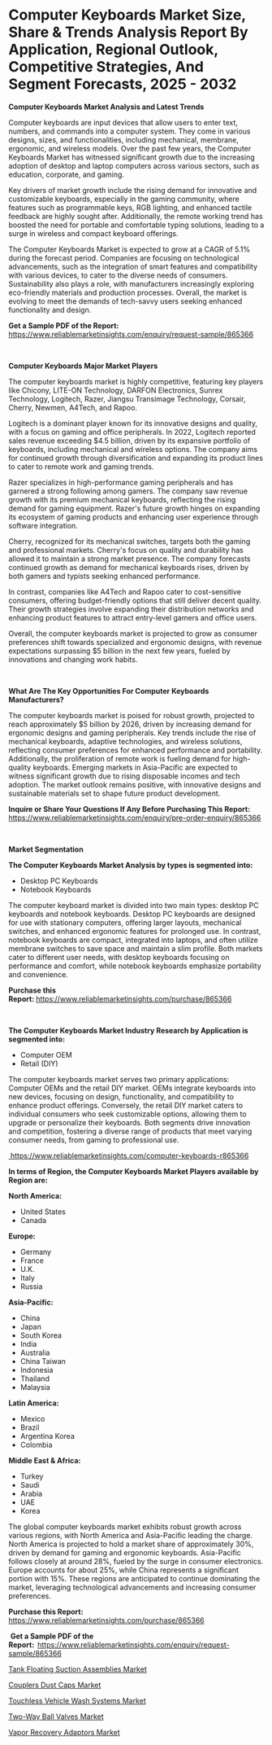 <p><h1>Computer Keyboards Market Size, Share & Trends Analysis Report By Application, Regional Outlook, Competitive Strategies, And Segment Forecasts, 2025 - 2032</h1></p><p><strong>Computer Keyboards Market Analysis and Latest Trends</strong></p>
<p><p>Computer keyboards are input devices that allow users to enter text, numbers, and commands into a computer system. They come in various designs, sizes, and functionalities, including mechanical, membrane, ergonomic, and wireless models. Over the past few years, the Computer Keyboards Market has witnessed significant growth due to the increasing adoption of desktop and laptop computers across various sectors, such as education, corporate, and gaming.</p><p>Key drivers of market growth include the rising demand for innovative and customizable keyboards, especially in the gaming community, where features such as programmable keys, RGB lighting, and enhanced tactile feedback are highly sought after. Additionally, the remote working trend has boosted the need for portable and comfortable typing solutions, leading to a surge in wireless and compact keyboard offerings.</p><p>The Computer Keyboards Market is expected to grow at a CAGR of 5.1% during the forecast period. Companies are focusing on technological advancements, such as the integration of smart features and compatibility with various devices, to cater to the diverse needs of consumers. Sustainability also plays a role, with manufacturers increasingly exploring eco-friendly materials and production processes. Overall, the market is evolving to meet the demands of tech-savvy users seeking enhanced functionality and design.</p></p>
<p><strong>Get a Sample PDF of the Report:&nbsp;</strong> <a href="https://www.reliablemarketinsights.com/enquiry/request-sample/865366?utm_campaign=2040&utm_medium=2&utm_source=Github&utm_content=ia&utm_term=28022025&utm_id=computer-keyboards">https://www.reliablemarketinsights.com/enquiry/request-sample/865366</a></p>
<p>&nbsp;</p>
<p><strong>Computer Keyboards Major Market Players</strong></p>
<p><p>The computer keyboards market is highly competitive, featuring key players like Chicony, LITE-ON Technology, DARFON Electronics, Sunrex Technology, Logitech, Razer, Jiangsu Transimage Technology, Corsair, Cherry, Newmen, A4Tech, and Rapoo. </p><p>Logitech is a dominant player known for its innovative designs and quality, with a focus on gaming and office peripherals. In 2022, Logitech reported sales revenue exceeding $4.5 billion, driven by its expansive portfolio of keyboards, including mechanical and wireless options. The company aims for continued growth through diversification and expanding its product lines to cater to remote work and gaming trends.</p><p>Razer specializes in high-performance gaming peripherals and has garnered a strong following among gamers. The company saw revenue growth with its premium mechanical keyboards, reflecting the rising demand for gaming equipment. Razer's future growth hinges on expanding its ecosystem of gaming products and enhancing user experience through software integration.</p><p>Cherry, recognized for its mechanical switches, targets both the gaming and professional markets. Cherry's focus on quality and durability has allowed it to maintain a strong market presence. The company forecasts continued growth as demand for mechanical keyboards rises, driven by both gamers and typists seeking enhanced performance.</p><p>In contrast, companies like A4Tech and Rapoo cater to cost-sensitive consumers, offering budget-friendly options that still deliver decent quality. Their growth strategies involve expanding their distribution networks and enhancing product features to attract entry-level gamers and office users.</p><p>Overall, the computer keyboards market is projected to grow as consumer preferences shift towards specialized and ergonomic designs, with revenue expectations surpassing $5 billion in the next few years, fueled by innovations and changing work habits.</p></p>
<p>&nbsp;</p>
<p><strong>What Are The Key Opportunities For Computer Keyboards Manufacturers?</strong></p>
<p><p>The computer keyboards market is poised for robust growth, projected to reach approximately $5 billion by 2026, driven by increasing demand for ergonomic designs and gaming peripherals. Key trends include the rise of mechanical keyboards, adaptive technologies, and wireless solutions, reflecting consumer preferences for enhanced performance and portability. Additionally, the proliferation of remote work is fueling demand for high-quality keyboards. Emerging markets in Asia-Pacific are expected to witness significant growth due to rising disposable incomes and tech adoption. The market outlook remains positive, with innovative designs and sustainable materials set to shape future product development.</p></p>
<p><strong>Inquire or Share Your Questions If Any Before Purchasing This Report:</strong> <a href="https://www.reliablemarketinsights.com/enquiry/pre-order-enquiry/865366?utm_campaign=2040&utm_medium=2&utm_source=Github&utm_content=ia&utm_term=28022025&utm_id=computer-keyboards">https://www.reliablemarketinsights.com/enquiry/pre-order-enquiry/865366</a></p>
<p>&nbsp;</p>
<p><strong>Market Segmentation</strong></p>
<p><strong>The Computer Keyboards Market Analysis by types is segmented into:</strong></p>
<p><ul><li>Desktop PC Keyboards</li><li>Notebook Keyboards</li></ul></p>
<p><p>The computer keyboard market is divided into two main types: desktop PC keyboards and notebook keyboards. Desktop PC keyboards are designed for use with stationary computers, offering larger layouts, mechanical switches, and enhanced ergonomic features for prolonged use. In contrast, notebook keyboards are compact, integrated into laptops, and often utilize membrane switches to save space and maintain a slim profile. Both markets cater to different user needs, with desktop keyboards focusing on performance and comfort, while notebook keyboards emphasize portability and convenience.</p></p>
<p><strong>Purchase this Report:&nbsp;</strong><a href="https://www.reliablemarketinsights.com/purchase/865366?utm_campaign=2040&utm_medium=2&utm_source=Github&utm_content=ia&utm_term=28022025&utm_id=computer-keyboards">https://www.reliablemarketinsights.com/purchase/865366</a></p>
<p>&nbsp;</p>
<p><strong>The Computer Keyboards Market Industry Research by Application is segmented into:</strong></p>
<p><ul><li>Computer OEM</li><li>Retail (DIY)</li></ul></p>
<p><p>The computer keyboards market serves two primary applications: Computer OEMs and the retail DIY market. OEMs integrate keyboards into new devices, focusing on design, functionality, and compatibility to enhance product offerings. Conversely, the retail DIY market caters to individual consumers who seek customizable options, allowing them to upgrade or personalize their keyboards. Both segments drive innovation and competition, fostering a diverse range of products that meet varying consumer needs, from gaming to professional use.</p></p>
<p><a href="https://www.reliablemarketinsights.com/computer-keyboards-r865366?utm_campaign=2040&utm_medium=2&utm_source=Github&utm_content=ia&utm_term=28022025&utm_id=computer-keyboards">&nbsp;https://www.reliablemarketinsights.com/computer-keyboards-r865366</a></p>
<p><strong>In terms of Region, the Computer Keyboards Market Players available by Region are:</strong></p>
<p>
    <p> <strong> North America: </strong>
        <ul>
            <li>United States</li>
            <li>Canada</li>
        </ul>
        </p> 
    <p> <strong> Europe: </strong>
        <ul>
            <li>Germany</li>
            <li>France</li>
            <li>U.K.</li>
            <li>Italy</li>
            <li>Russia</li>
        </ul>
        </p> 
    <p> <strong> Asia-Pacific: </strong>
        <ul>
            <li>China</li>
            <li>Japan</li>
            <li>South Korea</li>
            <li>India</li>
            <li>Australia</li>
            <li>China Taiwan</li>
            <li>Indonesia</li>
            <li>Thailand</li>
            <li>Malaysia</li>
        </ul>
        </p> 
    <p> <strong> Latin America: </strong>
        <ul>
            <li>Mexico</li>
            <li>Brazil</li>
            <li>Argentina Korea</li>
            <li>Colombia</li>
        </ul>
        </p> 
    <p> <strong> Middle East & Africa: </strong>
        <ul>
            <li>Turkey</li>
            <li>Saudi</li>
            <li>Arabia</li>
            <li>UAE</li>
            <li>Korea</li>
        </ul>
    </p>
    </p>
<p><p>The global computer keyboards market exhibits robust growth across various regions, with North America and Asia-Pacific leading the charge. North America is projected to hold a market share of approximately 30%, driven by demand for gaming and ergonomic keyboards. Asia-Pacific follows closely at around 28%, fueled by the surge in consumer electronics. Europe accounts for about 25%, while China represents a significant portion with 15%. These regions are anticipated to continue dominating the market, leveraging technological advancements and increasing consumer preferences.</p></p>
<p><strong>Purchase this Report: </strong><a href="https://www.reliablemarketinsights.com/purchase/865366?utm_campaign=2040&utm_medium=2&utm_source=Github&utm_content=ia&utm_term=28022025&utm_id=computer-keyboards">https://www.reliablemarketinsights.com/purchase/865366</a></p>
<p>&nbsp;<strong>Get a Sample PDF of the Report:&nbsp;&nbsp;</strong><a href="https://www.reliablemarketinsights.com/enquiry/request-sample/865366?utm_campaign=2040&utm_medium=2&utm_source=Github&utm_content=ia&utm_term=28022025&utm_id=computer-keyboards">https://www.reliablemarketinsights.com/enquiry/request-sample/865366</a></p>
<p><strong></strong></p>
<p><p><a href="https://github.com/SanjidaKhan901/Market-Research-Report-List-1/blob/main/tank-floating-suction-assemblies-market.md?utm_campaign=2040&utm_medium=2&utm_source=Github&utm_content=ia&utm_term=28022025&utm_id=computer-keyboards">Tank Floating Suction Assemblies Market</a></p><p><a href="https://github.com/tamvrosiya/Market-Research-Report-List-6/blob/main/couplers-dust-caps-market.md?utm_campaign=2040&utm_medium=2&utm_source=Github&utm_content=ia&utm_term=28022025&utm_id=computer-keyboards">Couplers Dust Caps Market</a></p><p><a href="https://github.com/AngelaWalsh696/Market-Research-Report-List-1/blob/main/touchless-vehicle-wash-systems-market.md?utm_campaign=2040&utm_medium=2&utm_source=Github&utm_content=ia&utm_term=28022025&utm_id=computer-keyboards">Touchless Vehicle Wash Systems Market</a></p><p><a href="https://github.com/dierdrecrichton210/Market-Research-Report-List-1/blob/main/two-way-ball-valves-market.md?utm_campaign=2040&utm_medium=2&utm_source=Github&utm_content=ia&utm_term=28022025&utm_id=computer-keyboards">Two-Way Ball Valves Market</a></p><p><a href="https://github.com/pizolina/Market-Research-Report-List-7/blob/main/vapor-recovery-adaptors-market.md?utm_campaign=2040&utm_medium=2&utm_source=Github&utm_content=ia&utm_term=28022025&utm_id=computer-keyboards">Vapor Recovery Adaptors Market</a></p></p>